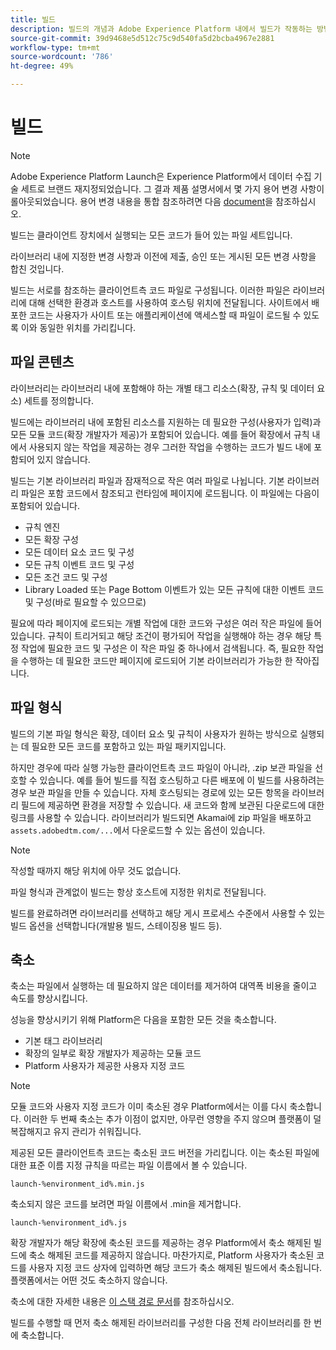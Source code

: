 ```yaml
---
title: 빌드
description: 빌드의 개념과 Adobe Experience Platform 내에서 빌드가 작동하는 방법에 대해 알아봅니다.
source-git-commit: 39d9468e5d512c75c9d540fa5d2bcba4967e2881
workflow-type: tm+mt
source-wordcount: '786'
ht-degree: 49%

---
```


# 빌드

>[!NOTE]
>
>Adobe Experience Platform Launch은 Experience Platform에서 데이터 수집 기술 세트로 브랜드 재지정되었습니다. 그 결과 제품 설명서에서 몇 가지 용어 변경 사항이 롤아웃되었습니다. 용어 변경 내용을 통합 참조하려면 다음 [document](../../term-updates.md)을 참조하십시오.

빌드는 클라이언트 장치에서 실행되는 모든 코드가 들어 있는 파일 세트입니다.

라이브러리 내에 지정한 변경 사항과 이전에 제출, 승인 또는 게시된 모든 변경 사항을 합친 것입니다.

빌드는 서로를 참조하는 클라이언트측 코드 파일로 구성됩니다. 이러한 파일은 라이브러리에 대해 선택한 환경과 호스트를 사용하여 호스팅 위치에 전달됩니다. 사이트에서 배포한 코드는 사용자가 사이트 또는 애플리케이션에 액세스할 때 파일이 로드될 수 있도록 이와 동일한 위치를 가리킵니다.

## 파일 콘텐츠

라이브러리는 라이브러리 내에 포함해야 하는 개별 태그 리소스(확장, 규칙 및 데이터 요소) 세트를 정의합니다.

빌드에는 라이브러리 내에 포함된 리소스를 지원하는 데 필요한 구성(사용자가 입력)과 모든 모듈 코드(확장 개발자가 제공)가 포함되어 있습니다. 예를 들어 확장에서 규칙 내에서 사용되지 않는 작업을 제공하는 경우 그러한 작업을 수행하는 코드가 빌드 내에 포함되어 있지 않습니다.

빌드는 기본 라이브러리 파일과 잠재적으로 작은 여러 파일로 나뉩니다. 기본 라이브러리 파일은 포함 코드에서 참조되고 런타임에 페이지에 로드됩니다. 이 파일에는 다음이 포함되어 있습니다.

* 규칙 엔진
* 모든 확장 구성
* 모든 데이터 요소 코드 및 구성
* 모든 규칙 이벤트 코드 및 구성
* 모든 조건 코드 및 구성
* Library Loaded 또는 Page Bottom 이벤트가 있는 모든 규칙에 대한 이벤트 코드 및 구성(바로 필요할 수 있으므로)

필요에 따라 페이지에 로드되는 개별 작업에 대한 코드와 구성은 여러 작은 파일에 들어 있습니다. 규칙이 트리거되고 해당 조건이 평가되어 작업을 실행해야 하는 경우 해당 특정 작업에 필요한 코드 및 구성은 이 작은 파일 중 하나에서 검색됩니다. 즉, 필요한 작업을 수행하는 데 필요한 코드만 페이지에 로드되어 기본 라이브러리가 가능한 한 작아집니다.

## 파일 형식

빌드의 기본 파일 형식은 확장, 데이터 요소 및 규칙이 사용자가 원하는 방식으로 실행되는 데 필요한 모든 코드를 포함하고 있는 파일 패키지입니다.

하지만 경우에 따라 실행 가능한 클라이언트측 코드 파일이 아니라, .zip 보관 파일을 선호할 수 있습니다. 예를 들어 빌드를 직접 호스팅하고 다른 배포에 이 빌드를 사용하려는 경우 보관 파일을 만들 수 있습니다. 자체 호스팅되는 경로에 있는 모든 항목을 라이브러리 필드에 제공하면 환경을 저장할 수 있습니다. 새 코드와 함께 보관된 다운로드에 대한 링크를 사용할 수 있습니다. 라이브러리가 빌드되면 Akamai에 zip 파일을 배포하고 `assets.adobedtm.com/...`에서 다운로드할 수 있는 옵션이 있습니다.

>[!NOTE]
>
>작성할 때까지 해당 위치에 아무 것도 없습니다.

파일 형식과 관계없이 빌드는 항상 호스트에 지정한 위치로 전달됩니다.

빌드를 완료하려면 라이브러리를 선택하고 해당 게시 프로세스 수준에서 사용할 수 있는 빌드 옵션을 선택합니다(개발용 빌드, 스테이징용 빌드 등).

## 축소

축소는 파일에서 실행하는 데 필요하지 않은 데이터를 제거하여 대역폭 비용을 줄이고 속도를 향상시킵니다.

성능을 향상시키기 위해 Platform은 다음을 포함한 모든 것을 축소합니다.

* 기본 태그 라이브러리
* 확장의 일부로 확장 개발자가 제공하는 모듈 코드
* Platform 사용자가 제공한 사용자 지정 코드

>[!NOTE]
>
>모듈 코드와 사용자 지정 코드가 이미 축소된 경우 Platform에서는 이를 다시 축소합니다. 이러한 두 번째 축소는 추가 이점이 없지만, 아무런 영향을 주지 않으며 플랫폼이 덜 복잡해지고 유지 관리가 쉬워집니다.

제공된 모든 클라이언트측 코드는 축소된 코드 버전을 가리킵니다. 이는 축소된 파일에 대한 표준 이름 지정 규칙을 따르는 파일 이름에서 볼 수 있습니다.

`launch-%environment_id%.min.js`

축소되지 않은 코드를 보려면 파일 이름에서 .min을 제거합니다.

`launch-%environment_id%.js`

확장 개발자가 해당 확장에 축소된 코드를 제공하는 경우 Platform에서 축소 해제된 빌드에 축소 해제된 코드를 제공하지 않습니다. 마찬가지로, Platform 사용자가 축소된 코드를 사용자 지정 코드 상자에 입력하면 해당 코드가 축소 해제된 빌드에서 축소됩니다. 플랫폼에서는 어떤 것도 축소하지 않습니다.

축소에 대한 자세한 내용은 [이 스택 경로 문서](https://blog.stackpath.com/glossary/minification/)를 참조하십시오.

빌드를 수행할 때 먼저 축소 해제된 라이브러리를 구성한 다음 전체 라이브러리를 한 번에 축소합니다.
